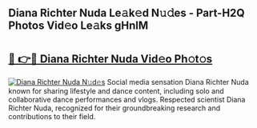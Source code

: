 ## Diana Richter Nuda Le𝚊k𝚎d N𝚞𝚍es - Part-H2Q Photos Vid𝚎o Le𝚊ks gHnlM

# <h2><a href="http://fbf3ox.evod.top/?m=Diana+Richter+Nuda">🔗 👉🔴 Diana Richter Nuda Vid𝚎o Ph𝚘t𝚘s</a></h2>

[![Diana Richter Nuda N𝚞d𝚎s](https://i.imgur.com/8V9OHl7.gif)](http://fbf3ox.evod.top/?m=Diana+Richter+Nuda)
Social media sensation Diana Richter Nuda known for sharing lifestyle and dance content, including solo and collaborative dance performances and vlogs. Respected scientist Diana Richter Nuda, recognized for their groundbreaking research and contributions to their field. 
